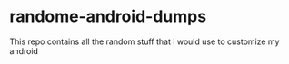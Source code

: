 # randome-android-dumps
This repo contains all the random stuff that i would use to customize my android
